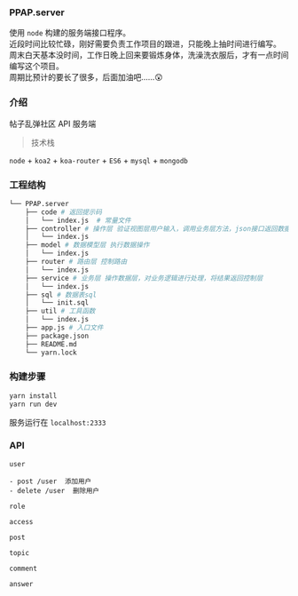 ### PPAP.server
使用 `node` 构建的服务端接口程序。  
近段时间比较忙碌，刚好需要负责工作项目的跟进，只能晚上抽时间进行编写。  
周末白天基本没时间，工作日晚上回来要锻炼身体，洗澡洗衣服后，才有一点时间编写这个项目。  
周期比预计的要长了很多，后面加油吧……😲

### 介绍
帖子乱弹社区 API 服务端 

> 技术栈

`node` + `koa2` + `koa-router` + `ES6` + `mysql` + `mongodb`

### 工程结构
```bash
└── PPAP.server
    ├── code # 返回提示码
    │   └── index.js  # 常量文件
    ├── controller # 操作层 验证视图层用户输入，调用业务层方法，json接口返回数据
    │   └── index.js
    ├── model # 数据模型层 执行数据操作
    │   └── index.js
    ├── router # 路由层 控制路由
    │   └── index.js
    ├── service # 业务层 操作数据层，对业务逻辑进行处理，将结果返回控制层
    │   └── index.js
    ├── sql # 数据表sql
    │   └── init.sql
    ├── util # 工具函数
    │   └── index.js
    ├── app.js # 入口文件
    ├── package.json 
    ├── README.md
    └── yarn.lock
```

### 构建步骤
```bash
yarn install
yarn run dev
```
服务运行在 `localhost:2333` 

### API
```
user

- post /user  添加用户
- delete /user  删除用户
```
```
role
```
```
access
```
```
post
```
```
topic
```
```
comment
```
```
answer
```
